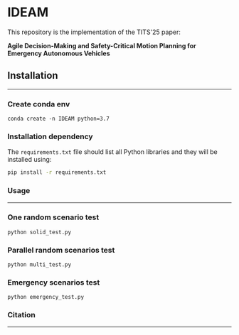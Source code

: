# IDEAM

This repository is the implementation of the TITS'25 paper:

**Agile Decision-Making and Safety-Critical Motion Planning for Emergency Autonomous Vehicles**

## Installation

---

### Create conda env

```shell
conda create -n IDEAM python=3.7
```

### Installation dependency

The `requirements.txt` file should list all Python libraries and they will be installed using:

```bash
pip install -r requirements.txt
```

### Usage

---

### **One random scenario test** 

```shell
python solid_test.py
```

### **Parallel random scenarios test** 

```shell
python multi_test.py
```

### Emergency scenarios test

```shell
python emergency_test.py
```

### Citation

---

